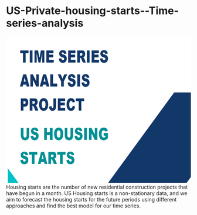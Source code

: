 # US-Private-housing-starts--Time-series-analysis
<img src="https://github.com/akshaybhatt0095/US-Private-housing-starts--Time-series-analysis/blob/main/title.png" width="800" height="400">
Housing starts are the number of new residential construction projects that have begun in a month. US Housing starts is a non-stationary data, and we aim to forecast the housing starts for the future periods using different approaches and find the best model for our time series.
